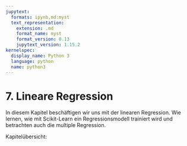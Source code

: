 ```yaml
---
jupytext:
  formats: ipynb,md:myst
  text_representation:
    extension: .md
    format_name: myst
    format_version: 0.13
    jupytext_version: 1.15.2
kernelspec:
  display_name: Python 3
  language: python
  name: python3
---
```


# 7. Lineare Regression

In diesem Kapitel beschäftigen wir uns mit der linearen Regression. Wie lernen,
wie mit Scikit-Learn ein Regressionsmodell trainiert wird und betrachten auch
die multiple Regression.

Kapitelübersicht:

```{tableofcontents}
```